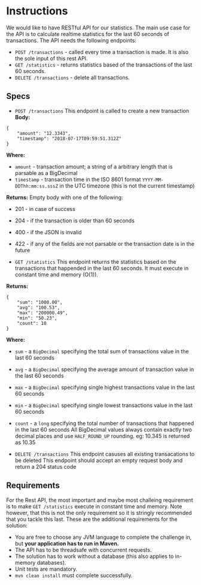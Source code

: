 # Instructions
We would like to have RESTful API for our statistics. The main use case for the API is to calculate realtime statistics for the last 60 seconds of transactions.
The API needs the following endpoints:
* `POST /transactions` - called every time a transaction is made. It is also the sole input of this rest API.
* `GET /statistics` - returns statistics based of the transactions of the last 60 seconds.
* `DELETE /transactions` - delete all transactions.

## Specs
* `POST /transactions`
This endpoint is called to create a new transaction
**Body:**
```
{
	"amount": "12.3343",
	"timestamp": "2018-07-17T09:59:51.312Z"
}
```

**Where:**
* `amount` - transaction amount; a string of a arbitrary length that is parsable as a BigDecimal
* `timestamp` - transaction time in the ISO 8601 format `YYYY-MM-DDThh:mm:ss.sssZ` in the UTC timezone (this is not the current timestamp)

**Returns:** Empty body with one of the following:
* 201 - in case of success
* 204 - if the transaction is older than 60 seconds
* 400 - if the JSON is invalid
* 422 - if any of the fields are not parsable or the transaction date is in the future

* `GET /statistics`
This endpoint returns the statistics based on the transactions that happended in the last 60 seconds. It must execute in constant time and memory (O(1)).

**Returns:**
```
{
	"sum": "1000.00",
	"avg": "100.53",
	"max": "200000.49",
	"min": "50.23",
	"count": 10
}
```

**Where:**
* `sum` - a `BigDecimal` specifying the total sum of transactions value in the last 60 seconds
* `avg` - a `BigDecimal` specifying the average amount of transaction value in the last 60 seconds
* `max` - a `BigDecimal` specifying single highest transactions value in the last 60 seconds
* `min` - a `BigDecimal` specifying single lowest transactions value in the last 60 seconds
* `count` - a `long` specifying the total number of transactions that happened in the last 60 seconds
All BigDecimal values always contain exactly two decimal places and use `HALF_ROUND_UP` rounding. eg: 10.345 is returned as 10.35

* `DELETE /transactions`
This endpoint casuses all existing transacations to be deleted
This endpoint should accept an empty request body and return a 204 status code

## Requirements
For the Rest API, the most important and maybe most challeing requirement is to make `GET /statistics` execute in constant time and memory. Note however, that this is not the only requirement so it is stringly recommended that you tackle this last.
These are the additional requirements for the solution:
* You are free to choose any JVM language to complete the challenge in, but **your application has to run in Maven.**
* The API has to be threadsafe with concurrent requests.
* The solution has to work without a database (this also applies to in-memory databases).
* Unit tests are mandatory.
* `mvn clean install` must complete successfully.
